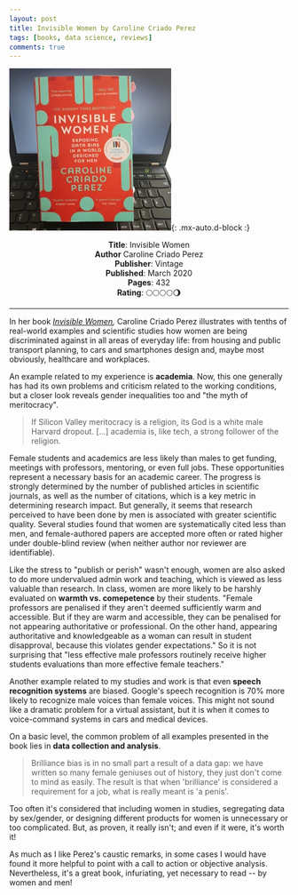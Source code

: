 ```yaml
---
layout: post
title: Invisible Women by Caroline Criado Perez
tags: [books, data science, reviews]
comments: true
---
```


![cover](../assets/img/invisibleWomen.jpg){: .mx-auto.d-block :}

<div align="center"><strong>Title</strong>: Invisible Women</div>
<div align="center"><strong>Author</strong> Caroline Criado Perez</div>
<div align="center"><strong>Publisher</strong>: Vintage</div>
<div align="center"><strong>Published</strong>: March 2020</div>
<div align="center"><strong>Pages</strong>: 432</div>
<div align="center"><strong>Rating</strong>: 🌕🌕🌕🌕🌖</div>

---

In her book *[Invisible Women](https://amzn.to/2EVQzAb),* Caroline Criado Perez illustrates with tenths of real-world examples and scientific studies how women are being discriminated against in all areas of everyday life: from housing and public transport planning, to cars and smartphones design and, maybe most obviously, healthcare and workplaces.

An example related to my experience is **academia**. Now, this one generally has had its own problems and criticism related to the working conditions, but a closer look reveals gender inequalities too and "the myth of meritocracy".

> If Silicon Valley meritocracy is a religion, its God is a white male Harvard dropout. [...] academia is, like tech, a strong follower of the religion.

Female students and academics are less likely than males to get funding, meetings with professors, mentoring, or even full jobs. These opportunities represent a necessary basis for an academic career. The progress is strongly determined by the number of published articles in scientific journals, as well as the number of citations, which is a key metric in determining research impact. But generally, it seems that research perceived to have been done by men is associated with greater scientific quality. Several studies found that women are systematically cited less than men, and female-authored papers are accepted more often or rated higher under double-blind review (when neither author nor reviewer are identifiable).

Like the stress to "publish or perish" wasn't enough, women are also asked to do more undervalued admin work and teaching, which is viewed as less valuable than research.  In class, women are more likely to be harshly evaluated on **warmth vs. comepetence** by their students. "Female professors are penalised if they aren't deemed sufficiently warm and accessible. But if they are warm and accessible, they can be penalised for not appearing authoritative or professional. On the other hand, appearing authoritative and knowledgeable as a woman can result in student disapproval, because this violates gender expectations." So it is not surprising that "less effective male professors routinely receive higher students evaluations than more effective female teachers."

Another example related to my studies and work is that even **speech recognition systems** are biased. Google's speech recognition is 70% more likely to recognize male voices than female voices. This might not sound like a dramatic problem for a virtual assistant, but it is when it comes to voice-command systems in cars and medical devices.

On a basic level, the common problem of all examples presented in the book lies in **data collection and analysis**.

> Brilliance bias is in no small part a result of a data gap: we have written so many female geniuses out of history, they just don't come to mind as easily. The result is that when 'brilliance' is considered a requirement for a job, what is really meant is 'a penis'.

Too often it's considered that including women in studies, segregating data by sex/gender, or designing different products for women is unnecessary or too complicated. But, as proven, it really isn't; and even if it were, it's worth it!

As much as I like Perez's caustic remarks, in some cases I would have found it more helpful to point with a call to action or objective analysis. Nevertheless, it's a great book, infuriating, yet necessary to read -- by women and men!